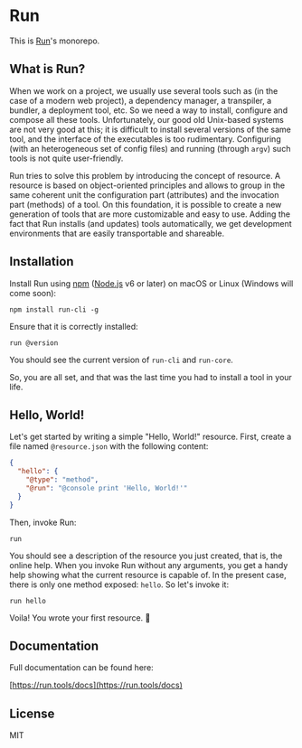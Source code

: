 # Run

This is [Run](https://run.tools)'s monorepo.

## What is Run?

When we work on a project, we usually use several tools such as (in the case of a modern web project), a dependency manager, a transpiler, a bundler, a deployment tool, etc. So we need a way to install, configure and compose all these tools. Unfortunately, our good old Unix-based systems are not very good at this; it is difficult to install several versions of the same tool, and the interface of the executables is too rudimentary. Configuring (with an heterogeneous set of config files) and running (through `argv`) such tools is not quite user-friendly.

Run tries to solve this problem by introducing the concept of resource. A resource is based on object-oriented principles and allows to group in the same coherent unit the configuration part (attributes) and the invocation part (methods) of a tool. On this foundation, it is possible to create a new generation of tools that are more customizable and easy to use. Adding the fact that Run installs (and updates) tools automatically, we get development environments that are easily transportable and shareable.

## Installation

Install Run using [npm](https://www.npmjs.com/) ([Node.js](https://nodejs.org/) v6 or later) on macOS or Linux (Windows will come soon):

```shell
npm install run-cli -g
```

Ensure that it is correctly installed:

```shell
run @version
```

You should see the current version of `run-cli` and `run-core`.

So, you are all set, and that was the last time you had to install a tool in your life.

## Hello, World!

Let's get started by writing a simple "Hello, World!" resource. First, create a file named `@resource.json` with the following content:

```json
{
  "hello": {
    "@type": "method",
    "@run": "@console print 'Hello, World!'"
  }
}
```

Then, invoke Run:

```shell
run
```

You should see a description of the resource you just created, that is, the online help. When you invoke Run without any arguments, you get a handy help showing what the current resource is capable of. In the present case, there is only one method exposed: `hello`. So let's invoke it:

```shell
run hello
```

Voila! You wrote your first resource. 🎉

## Documentation

Full documentation can be found here:

[https://run.tools/docs](https://run.tools/docs)

## License

MIT
